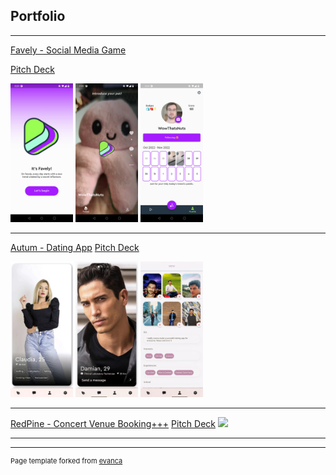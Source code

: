 ## Portfolio

---
[Favely - Social Media Game](/sample_page)

[Pitch Deck](/pdf/sample_presentation.pdf)
<p float="left">
  <img src="/images/favely_landing.jpg" width="100" />
  <img src="/images/favely_video.jpg" width="100" /> 
  <img src="/images/favely_profile.png" width="100" />
</p>

---
[Autum - Dating App](/sample_page)
[Pitch Deck](/pdf/sample_presentation.pdf)
<p float="left">
  <img src="/images/autum_deck.png" width="100" />
  <img src="/images/autum_match.png" width="100" /> 
  <img src="/images/autum_profile.png" width="100" />
</p>

---
[RedPine - Concert Venue Booking+++](/sample_page)
[Pitch Deck](/pdf/sample_presentation.pdf)
<img src="images/dummy_thumbnail.jpg?raw=true"/>

---



---
<p style="font-size:11px">Page template forked from <a href="https://github.com/evanca/quick-portfolio">evanca</a></p>
<!-- Remove above link if you don't want to attibute -->
